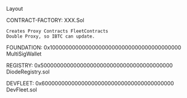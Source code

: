 Layout

CONTRACT-FACTORY: XXX.Sol

    Creates Proxy Contracts FleetContracts
    Double Proxy, so IBTC can update.


FOUNDATION:
    0x1000000000000000000000000000000000000000 MultiSigWallet

REGISTRY:
    0x5000000000000000000000000000000000000000 DiodeRegistry.sol

DEVFLEET:
    0x6000000000000000000000000000000000000000 DevFleet.sol

